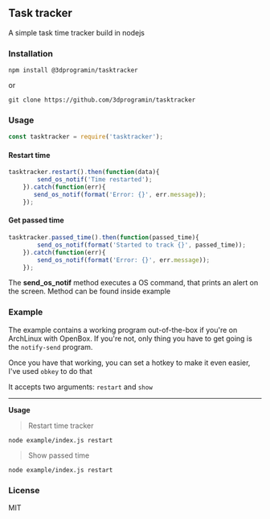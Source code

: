 Task tracker
--------

A simple task time tracker build in nodejs


### Installation
```npm install @3dprogramin/tasktracker```

or

```git clone https://github.com/3dprogramin/tasktracker```


### Usage
```js
const tasktracker = require('tasktracker');
```
#### Restart time
```js
tasktracker.restart().then(function(data){
        send_os_notif('Time restarted');
    }).catch(function(err){
       send_os_notif(format('Error: {}', err.message));
    });
```
#### Get passed time
```js
tasktracker.passed_time().then(function(passed_time){
        send_os_notif(format('Started to track {}', passed_time));
    }).catch(function(err){
        send_os_notif(format('Error: {}', err.message));
    });
```

The **send_os_notif** method executes a OS command, that prints an alert on
the screen. Method can be found inside example

### Example
The example contains a working program out-of-the-box if you're on ArchLinux with OpenBox.
If you're not, only thing you have to get going is the ```notify-send``` program.

Once you have that working, you can set a hotkey to make it even easier, I've used ```obkey``` to do that

It accepts two arguments: ```restart``` and ```show```

-----------

**Usage**

> Restart time tracker

```node example/index.js restart```

> Show passed time

```node example/index.js restart```

### License
MIT
